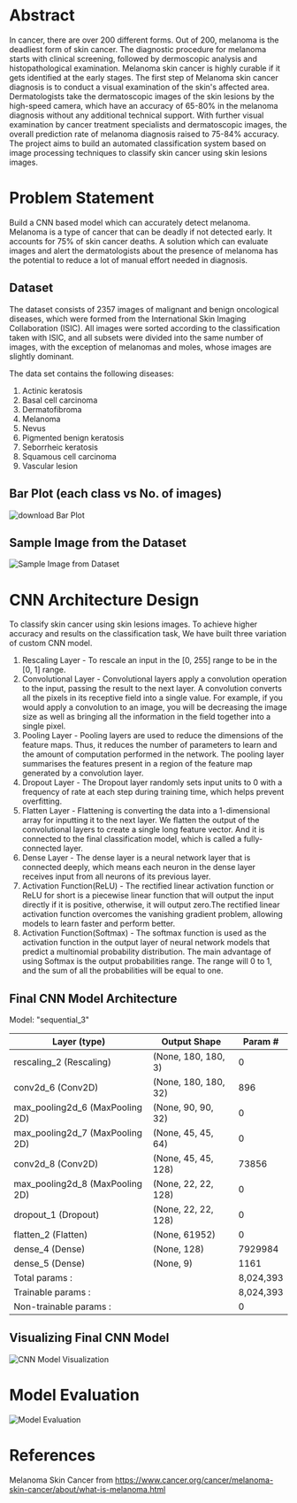 # Abstract

In cancer, there are over 200 different forms. Out of 200, melanoma is the deadliest form of skin cancer. The diagnostic procedure for melanoma starts with clinical screening, followed by dermoscopic analysis and histopathological examination. Melanoma skin cancer is highly curable if it gets identified at the early stages. The first step of Melanoma skin cancer diagnosis is to conduct a visual examination of the skin's affected area. Dermatologists take the dermatoscopic images of the skin lesions by the high-speed camera, which have an accuracy of 65-80% in the melanoma diagnosis without any additional technical support. With further visual examination by cancer treatment specialists and dermatoscopic images, the overall prediction rate of melanoma diagnosis raised to 75-84% accuracy. The project aims to build an automated classification system based on image processing techniques to classify skin cancer using skin lesions images.

# Problem Statement

Build a CNN based model which can accurately detect melanoma. Melanoma is a type of cancer that can be deadly if not detected early. It accounts for 75% of skin cancer deaths. A solution which can evaluate images and alert the dermatologists about the presence of melanoma has the potential to reduce a lot of manual effort needed in 
diagnosis.

## Dataset
The dataset consists of 2357 images of malignant and benign oncological diseases, which were formed from the International Skin Imaging Collaboration (ISIC). All images were sorted according to the classification taken with ISIC, and all subsets were divided into the same number of images, with the exception of melanomas and moles, whose images are slightly dominant.

The data set contains the following diseases:

1. Actinic keratosis
2. Basal cell carcinoma
3. Dermatofibroma
4. Melanoma
5. Nevus
6. Pigmented benign keratosis
7. Seborrheic keratosis
8. Squamous cell carcinoma
9. Vascular lesion

## Bar Plot (each class vs No. of images)

![download Bar Plot](https://user-images.githubusercontent.com/100438618/215332835-900b7e36-3115-44eb-ae7b-713eeb67d498.png)

## Sample Image from the Dataset

![Sample Image from Dataset](https://user-images.githubusercontent.com/100438618/215332913-dcfbb3d8-5ddb-4341-aee4-1e6261761aa2.png)

# CNN Architecture Design

To classify skin cancer using skin lesions images. To achieve higher accuracy and results on the classification task, We have built three variation of custom CNN model.
1. Rescaling Layer - To rescale an input in the [0, 255] range to be in the [0, 1] range.
2. Convolutional Layer - Convolutional layers apply a convolution operation to the input, passing the result to the next layer. A convolution converts all the pixels in its receptive field into a single value. For example, if you would apply a convolution to an image, you will be decreasing the image size as well as bringing all the information in the field together into a single pixel.
3. Pooling Layer - Pooling layers are used to reduce the dimensions of the feature maps. Thus, it reduces the number of parameters to learn and the amount of computation performed in the network. The pooling layer summarises the features present in a region of the feature map generated by a convolution layer.
4. Dropout Layer - The Dropout layer randomly sets input units to 0 with a frequency of rate at each step during training time, which helps prevent overfitting.
5. Flatten Layer - Flattening is converting the data into a 1-dimensional array for inputting it to the next layer. We flatten the output of the convolutional layers to create a single long feature vector. And it is connected to the final classification model, which is called a fully-connected layer.
6. Dense Layer - The dense layer is a neural network layer that is connected deeply, which means each neuron in the dense layer receives input from all neurons of its previous layer.
7. Activation Function(ReLU) - The rectified linear activation function or ReLU for short is a piecewise linear function that will output the input directly if it is positive, otherwise, it will output zero.The rectified linear activation function overcomes the vanishing gradient problem, allowing models to learn faster and perform better.
8. Activation Function(Softmax) - The softmax function is used as the activation function in the output layer of neural network models that predict a multinomial probability distribution. The main advantage of using Softmax is the output probabilities range. The range will 0 to 1, and the sum of all the probabilities will be equal to one.

## Final CNN Model Architecture

Model: "sequential_3"

| Layer (type)           |     Output Shape     |     Param # |  
| ---------------------- | -------------------- | ----------- |
| rescaling_2 (Rescaling)|   (None, 180, 180, 3)|      0      |                                                                  
| conv2d_6 (Conv2D)      |   (None, 180, 180, 32)|      896   |                                                                   
|max_pooling2d_6 (MaxPooling 2D) |   (None, 90, 90, 32) |  0  |                                                                                                          | conv2d_7 (Conv2D)      |     (None, 90, 90, 64) |     18496 | 
|max_pooling2d_7 (MaxPooling 2D) | (None, 45, 45, 64) |    0  |                                                                  
|conv2d_8 (Conv2D)       |   (None, 45, 45, 128) |   73856    |                                                                  
|max_pooling2d_8 (MaxPooling 2D) |  (None, 22, 22, 128) |  0  |                                                                    
| dropout_1 (Dropout)    |     (None, 22, 22, 128) |      0   |                                                                      
| flatten_2 (Flatten)   |      (None, 61952)      |       0   |                                                                    
| dense_4 (Dense)       |      (None, 128)        |   7929984 |                                                                    
| dense_5 (Dense)       |      (None, 9)        |     1161    |                                                                   
|Total params           :                      ||   8,024,393 |
|Trainable params     :                        ||   8,024,393 |
|Non-trainable params   :                      ||           0 |

## Visualizing Final CNN Model 

![CNN Model Visualization](https://user-images.githubusercontent.com/100438618/215333875-19fabd74-56e0-4d81-90b3-d99deca17857.png)

# Model Evaluation

![Model Evaluation](https://user-images.githubusercontent.com/100438618/215333956-97dc13fd-af05-4291-98da-0937fb420d1a.png)


# References

Melanoma Skin Cancer from https://www.cancer.org/cancer/melanoma-skin-cancer/about/what-is-melanoma.html

